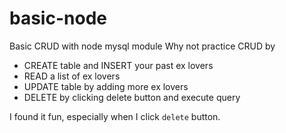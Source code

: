 # basic-node

Basic CRUD with node mysql module
Why not practice CRUD by

* CREATE table and INSERT your past ex lovers
* READ a list of ex lovers
* UPDATE table by adding more ex lovers
* DELETE by clicking delete button and execute query

I found it fun, especially when I click `delete` button.
